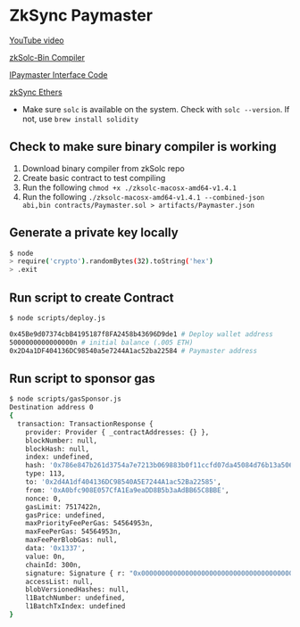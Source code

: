 # ZkSync Paymaster

[YouTube video](https://www.youtube.com/watch?v=7rC9rjPtxBs)

[zkSolc-Bin Compiler](https://github.com/matter-labs/zksolc-bin/blob/main/macosx-amd64/zksolc-macosx-amd64-v1.4.1)

[IPaymaster Interface Code](https://github.com/matter-labs/era-contracts/blob/main/system-contracts/contracts/interfaces/IPaymaster.sol)

[zkSync Ethers](https://www.npmjs.com/package/zksync-ethers)

-   Make sure `solc` is available on the system. Check with `solc --version`. If not, use `brew install solidity`

## Check to make sure binary compiler is working

1. Download binary compiler from zkSolc repo
2. Create basic contract to test compiling
3. Run the following `chmod +x ./zksolc-macosx-amd64-v1.4.1  `
4. Run the following `./zksolc-macosx-amd64-v1.4.1 --combined-json abi,bin contracts/Paymaster.sol > artifacts/Paymaster.json`

## Generate a private key locally

```bash
$ node
> require('crypto').randomBytes(32).toString('hex')
> .exit
```

## Run script to create Contract

```bash
$ node scripts/deploy.js

0x45Be9d07374cbB4195187f8FA2458b43696D9de1 # Deploy wallet address
5000000000000000n # initial balance (.005 ETH)
0x2D4a1DF404136DC98540a5e7244A1ac52ba22584 # Paymaster address
```

## Run script to sponsor gas

```bash
$ node scripts/gasSponsor.js
Destination address 0
{
  transaction: TransactionResponse {
    provider: Provider { _contractAddresses: {} },
    blockNumber: null,
    blockHash: null,
    index: undefined,
    hash: '0x786e847b261d3754a7e7213b069883b0f11ccfd07da45084d76b13a5065821b8',
    type: 113,
    to: '0x2d4A1df404136DC98540A5E7244A1ac52Ba22585',
    from: '0xA0bfc908E057CfA1Ea9eaDD8B5b3aAdBB65C8BBE',
    nonce: 0,
    gasLimit: 7517422n,
    gasPrice: undefined,
    maxPriorityFeePerGas: 54564953n,
    maxFeePerGas: 54564953n,
    maxFeePerBlobGas: null,
    data: '0x1337',
    value: 0n,
    chainId: 300n,
    signature: Signature { r: "0x0000000000000000000000000000000000000000000000000000000000000000", s: "0x0000000000000000000000000000000000000000000000000000000000000000", yParity: 0, networkV: null },
    accessList: null,
    blobVersionedHashes: null,
    l1BatchNumber: undefined,
    l1BatchTxIndex: undefined
}

```
